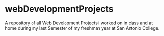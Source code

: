 # webDevelopmentProjects
A repository of all Web Development Projects i worked on in class and at home during my last Semester of my freshman year at San Antonio College.

